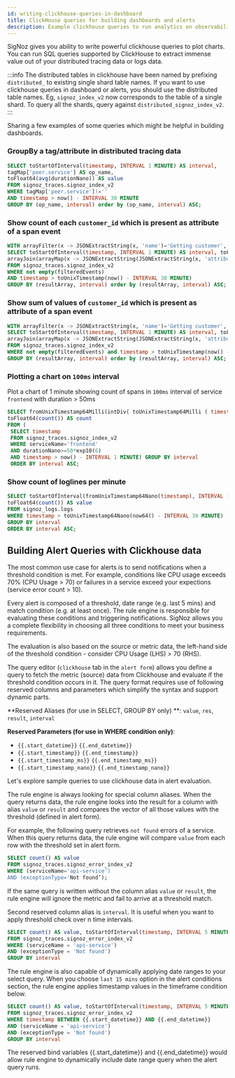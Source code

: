 ```yaml
---
id: writing-clickhouse-queries-in-dashboard
title: ClickHouse queries for building dashboards and alerts
description: Example clickhouse queries to run analytics on observability data
---
```


SigNoz gives you ability to write powerful clickhouse queries to plot charts. You can run SQL queries supported by ClickHouse to extract immense value out of your distributed tracing data or logs data. 

:::info
The distributed tables in clickhouse have been named by prefixing `distributed_` to existing single shard table names. If you want to use clickhouse queries in dashboard or alerts, you should use the distributed table names. Eg, `signoz_index_v2` now corresponds to the table of a single shard. To query all the shards, query against `distributed_signoz_index_v2`. 
:::


Sharing a few examples of some queries which might be helpful in building dashboards.

### GroupBy a tag/attribute in distributed tracing data

```sql
SELECT toStartOfInterval(timestamp, INTERVAL 1 MINUTE) AS interval, 
tagMap['peer.service'] AS op_name, 
toFloat64(avg(durationNano)) AS value 
FROM signoz_traces.signoz_index_v2  
WHERE tagMap['peer.service']!='' 
AND timestamp > now() - INTERVAL 30 MINUTE  
GROUP BY (op_name, interval) order by (op_name, interval) ASC;
```

### Show count of each `customer_id` which is present as attribute of a span event

```sql
WITH arrayFilter(x -> JSONExtractString(x, 'name')='Getting customer', events) AS filteredEvents
SELECT toStartOfInterval(timestamp, INTERVAL 1 MINUTE) AS interval, toFloat64(count()) AS count, 
arrayJoin(arrayMap(x -> JSONExtractString(JSONExtractString(x, 'attributeMap'), 'customer_id'), filteredEvents)) AS resultArray 
FROM signoz_traces.signoz_index_v2 
WHERE not empty(filteredEvents) 
AND timestamp > toUnixTimestamp(now() - INTERVAL 30 MINUTE) 
GROUP BY (resultArray, interval) order by (resultArray, interval) ASC;
```


### Show sum of values  of `customer_id` which is present as attribute of a span event

```sql
WITH arrayFilter(x -> JSONExtractString(x, 'name')='Getting customer', events) AS filteredEvents
SELECT toStartOfInterval(timestamp, INTERVAL 1 MINUTE) AS interval, toFloat64(sum(toInt32(resultArray))) AS sum, 
arrayJoin(arrayMap(x -> JSONExtractString(JSONExtractString(x, 'attributeMap'), 'customer_id'), filteredEvents)) AS resultArray 
FROM signoz_traces.signoz_index_v2 
WHERE not empty(filteredEvents) and timestamp > toUnixTimestamp(now() - INTERVAL 30 MINUTE) 
GROUP BY (resultArray, interval) order by (resultArray, interval) ASC;
```


### Plotting a chart on `100ms` interval

Plot a chart of 1 minute showing count of spans in `100ms` interval of service `frontend` with duration > 50ms

```sql
SELECT fromUnixTimestamp64Milli(intDiv( toUnixTimestamp64Milli ( timestamp ), 100) * 100) AS interval, 
toFloat64(count()) AS count 
FROM (
 SELECT timestamp 
 FROM signoz_traces.signoz_index_v2 
 WHERE serviceName='frontend' 
 AND durationNano>=50*exp10(6) 
 AND timestamp > now() - INTERVAL 1 MINUTE) GROUP BY interval 
 ORDER BY interval ASC;
```

### Show count of loglines per minute

```sql
SELECT toStartOfInterval(fromUnixTimestamp64Nano(timestamp), INTERVAL 1 MINUTE) AS interval, 
toFloat64(count()) AS value 
FROM signoz_logs.logs  
WHERE timestamp > toUnixTimestamp64Nano(now64() - INTERVAL 30 MINUTE)  
GROUP BY interval 
ORDER BY interval ASC;
```

## Building Alert Queries with Clickhouse data

The most common use case for alerts is to send notifications when a threshold condition is met. For example, conditions like CPU usage exceeds 70% (CPU Usage > 70) or failures in a service exceed your expections  (service error count > 10).  

Every alert is composed of a threshold, date range (e.g. last 5 mins) and match condition (e.g. at least once).  The rule engine is responsible for evaluating these conditions and triggering notifications. SigNoz allows you a complete flexibility in choosing all three conditions to meet your business requirements. 

The evaluation is also based on the source or metric data, the left-hand side of the threshold condition - consider CPU Usage (LHS) > 70 (RHS).    

The query editor (`clickhouse` tab in the `alert form`) allows you define a query to fetch the metric (source) data from Clickhouse and evaluate if the threshold condition occurs in it.  The query format requires use of following reserved columns and parameters which simplify the syntax and support dynamic parts.

**Reserved Aliases (for use in SELECT, GROUP BY only) **: `value`, `res`, `result`, `interval` 

**Reserved Parameters (for use in WHERE condition only)**: 

- `{{.start_datetime}}` `{{.end_datetime}}` 
- `{{.start_timestamp}}` `{{.end_timestamp}}`
- `{{.start_timestamp_ms}}` `{{.end_timestamp_ms}}`
- `{{.start_timestamp_nano}}` `{{.end_timestamp_nano}}`


Let's explore sample queries to use clickhouse data in alert evaluation. 

The rule engine is always looking for special column aliases. When the query returns data, the rule engine looks into the result for a column with alias `value` or `result` and compares the vector of all those values with the threshold (defined in alert form).   

For example, the following query retrieves `not found` errors of a service. When this query returns data, the rule engine will compare `value` from each row with the threshold set in alert form. 

```sql
SELECT count() AS value  
FROM signoz_traces.signoz_error_index_v2 
WHERE (serviceName='api-service’) 
AND (exceptionType='Not found’);
```

If the same query is written without the column alias `value` or `result`, the rule engine will ignore the metric and fail to arrive at a threshold match.  

Second reserved column alias is `interval`.  It is useful when you want to apply threshold check over n time intervals.

```sql
SELECT count() AS value, toStartOfInterval(timestamp, INTERVAL 5 MINUTE) AS interval 
FROM signoz_traces.signoz_error_index_v2 
WHERE (serviceName = 'api-service') 
AND (exceptionType = 'Not found') 
GROUP BY interval
```

The rule engine is also capable of dynamically applying date ranges to your select query.  When you choose `last 15 mins` option in the alert conditions section, the rule engine applies timestamp values in the timeframe condition below.   

```sql
SELECT count() AS value, toStartOfInterval(timestamp, INTERVAL 5 MINUTE) AS interval 
FROM signoz_traces.signoz_error_index_v2 
WHERE timestamp BETWEEN {{.start_datetime}} AND {{.end_datetime}} 
AND (serviceName = 'api-service') 
AND (exceptionType = 'Not found') 
GROUP BY interval
```

The reserved bind variables {{.start_datetime}} and {{.end_datetime}} would allow rule engine to dynamically include date range query when the alert query runs.  





 


